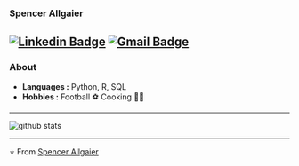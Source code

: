### Spencer Allgaier
[![Linkedin Badge](https://img.shields.io/badge/-Spencer_Allgaier-blue?style=flat-square&logo=Linkedin&logoColor=white&link=https://www.linkedin.com/in/spencer-allgaier-440146a1//)](https://www.linkedin.com/in/spencer-allgaier-440146a1/) [![Gmail Badge](https://img.shields.io/badge/-sallgaier96@gmail.com-c14438?style=flat-square&logo=Gmail&logoColor=white&link=mailto:sallgaier96@gmail.com)](mailto:sallgaier96@gmail.com)
---------------------------------------------------------------------------------------------------------------------------------------------------------------------------------
### About

-  **Languages :** Python, R, SQL
-  **Hobbies :** Football :soccer: Cooking :cook:

---------------------------------------------------------------------------------------------------------------------------------------------------------------------------------

![github stats](https://github-readme-stats.vercel.app/api?username=SAllgaier96&show_icons=true)

---------------------------------------------------------------------------------------------------------------------------------------------------------------------------------


⭐️ From [Spencer Allgaier](https://github.com/SAllgaier96)

